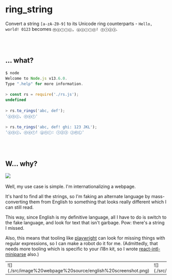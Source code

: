 # ring_string

Convert a string `[a-zA-Z0-9]` to its Unicode ring counterparts - `Hello, world! 0123` becomes `Ⓗⓔⓛⓛⓞ, ⓦⓞⓡⓛⓓ! ⓪①②③`.





<br/><br/>

## ... what?

```javascript
$ node
Welcome to Node.js v13.6.0.
Type ".help" for more information.

> const rs = require('./rs.js');
undefined

> rs.to_rings('abc, def');
'ⓐⓑⓒ, ⓓⓔⓕ'

> rs.to_rings('abc, def! ghi: 123 JKL');
'ⓐⓑⓒ, ⓓⓔⓕ! ⓖⓗⓘ: ①②③ ⒿⓀⓁ'
```





<br/><br/>

## W... why?

![](https://camo.githubusercontent.com/d687eac63d3b75bdea39c1fc22d7d4dbde07bc1a/68747470733a2f2f6d656469612e67697068792e636f6d2f6d656469612f314d39666d6f31574146564b302f67697068792e676966)

Well, my use case is simple.  I'm internationalizing a webpage.

It's hard to find all the strings, so I'm faking an alternate language by mass-converting them from English to something that looks really different which I can still read.

This way, since English is my definitive language, all I have to do is switch to the fake language, and look for text that isn't garbage.  Pow: there's a string I missed.

Also, this means that tooling like [playwright](https://github.com/microsoft/playwright) can look for missing things with regular expressions, so I can make a robot do it for me.  (Admittedly, that needs more tooling which is specific to your i18n kit, so I wrote [react-intl-miniparse](https://github.com/StoneCypher/react-intl-miniparse) also.)

<table>
  <tr>
    <td valign="top">![](./src/image%20webpage%20source/english%20screenshot.png)</td>
    <td valign="top">![](./src/image%20webpage%20source/translated%20with%20error%20screenshot.png)</td>
  </tr>
</table>